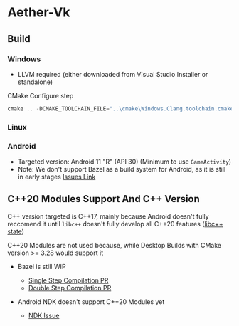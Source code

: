 # Aether-Vk

## Build

### Windows

- LLVM required (either downloaded from Visual Studio Installer or standalone)

CMake Configure step

```powershell
cmake .. -DCMAKE_TOOLCHAIN_FILE="..\cmake\Windows.Clang.toolchain.cmake" -G Ninja -DCMAKE_BUILD_TYPE=Debug
```

### Linux

### Android

- Targeted version: Android 11 "R" (API 30) (Minimum to use `GameActivity`)
- Note: We don't support Bazel as a build system for Android, as it is still in early
  stages [Issues Link](https://github.com/bazelbuild/rules_android/issues)

## C++20 Modules Support And C++ Version

C++ version targeted is C++17, mainly because Android doesn't fully reccomend it until `libc++` doesn't
fully develop all C++20 features ([libc++ state](https://libcxx.llvm.org/Status/Cxx20.html))

C++20 Modules are not used because, while Desktop Builds with CMake version >= 3.28 would support it

- Bazel is still WIP

  - [Single Step Compilation PR](https://github.com/bazelbuild/bazel/pull/22553)
  - [Double Step Compilation PR](https://github.com/bazelbuild/bazel/pull/22555)

- Android NDK doesn't support C++20 Modules yet

  - [NDK Issue](https://github.com/android/ndk/issues/1855)
